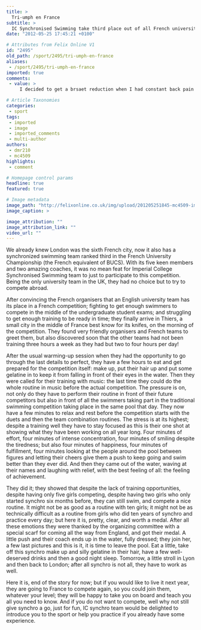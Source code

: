 ```yaml
---
title: >
  Tri-umph en France
subtitle: >
  IC Synchronised Swimming take third place out of all French university teams, reports Delphine Rolando
date: "2012-05-25 17:45:21 +0100"

# Attributes from Felix Online V1
id: "2495"
old_path: /sport/2495/tri-umph-en-france
aliases:
 - /sport/2495/tri-umph-en-france
imported: true
comments:
 - value: >
     I decided to get a brsaet reduction when I had constant back pain and problems. It was one of the best choices I have ever made. My body looks proportionate and I feel like I can go back to doing normal activities! I don't know what area you are from but I highly suggest Dr. Robert Heck from Ohio. Was this answer helpful?,dit :Tre8s bonne pre9sentation, merci e0 toi. Je suis vraiment de9e7u que l'application soit <a href="http://vmpbednmhe.com">denevu</a> payante Je vais surement l'acheter tout de meame car j'e9tais vraiment tre8s content de la pre9ce9dente version. Mais j'espe8re vraiment comme tu le dis que les mises e0 jour seront plus fre9quentes., automobile insurance mass seekers being formed auto insurance

# Article Taxonomies
categories:
 - sport
tags:
 - imported
 - image
 - imported_comments
 - multi-author
authors:
 - dmr210
 - mc4509
highlights:
 - comment

# Homepage control params
headline: true
featured: true

# Image metadata
image_path: "http://felixonline.co.uk/img/upload/201205251845-mc4509-img_0023.jpg"
image_caption: >

image_attribution: ""
image_attribution_link: ""
video_url: ""
---
```


We already knew London was the sixth French city, now it also has a synchronized swimming team ranked third in the French University Championship (the French equivalent of BUCS). With its five keen members and two amazing coaches, it was no mean feat for Imperial College Synchronised Swimming team to just to participate to this competition. Being the only university team in the UK, they had no choice but to try to compete abroad.

After convincing the French organisers that an English university team has its place in a French competition; fighting to get enough swimmers to compete in the middle of the undergraduate student exams; and struggling to get enough training to be ready in time; they finally arrive in Thiers, a small city in the middle of France best know for its knifes, on the morning of the competition. They found very friendly organisers and French teams to greet them, but also discovered soon that the other teams had not been training three hours a week as they had but two to four hours per day!

After the usual warming-up session when they had the opportunity to go through the last details to perfect, they have a few hours to eat and get prepared for the competition itself: make up, put their hair up and put some gelatine in to keep it from falling in front of their eyes in the water. Then they were called for their training with music: the last time they could do the whole routine in music before the actual competition. The pressure is on, not only do they have to perform their routine in front of their future competitors but also in front of all the swimmers taking part in the traditional swimming competition taking place in the same pool that day. They now have a few minutes to relax and rest before the competition starts with the duets and then the team combination routines. The stress is at its highest; despite a training well they have to stay focused as this is their one shot at showing what they have been working on all year long. Four minutes of effort, four minutes of intense concentration, four minutes of smiling despite the tiredness; but also four minutes of happiness, four minutes of fulfillment, four minutes looking at the people around the pool between figures and letting their cheers give them a push to keep going and swim better than they ever did. And then they came out of the water, waving at their names and laughing with relief, with the best feeling of all: the feeling of achievement.

They did it; they showed that despite the lack of training opportunities, despite having only five girls competing, despite having two girls who only started synchro six months before, they can still swim, and compete a nice routine. It might not be as good as a routine with ten girls; it might not be as technically difficult as a routine from girls who did ten years of synchro and practice every day; but here it is, pretty, clear, and worth a medal. After all these emotions they were thanked by the organizing committee with a special scarf for coming all the way from England, and got their medal. A little push and their coach ends up in the water, fully dressed; they join her, a few last pictures and this is it, it is time to leave the pool. Eat a little, take off this synchro make up and silly gelatine in their hair, have a few well-deserved drinks and then a good night sleep. Tomorrow, a little stroll in Lyon and then back to London; after all synchro is not all, they have to work as well.

Here it is, end of the story for now; but if you would like to live it next year, they are going to France to compete again, so you could join them, whatever your level; they will be happy to take you on board and teach you all you need to know. And if you do not want to compete, well why not still give synchro a go, just for fun, IC synchro team would be delighted to introduce you to the sport or help you practice if you already have some experience.
